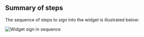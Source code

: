 ## Summary of steps

The sequence of steps to sign into the widget is illustrated below:

<div class="common-image-format">

![Widget sign in sequence](/img/oie-embedded-sdk/oie-embedded-widget-use-case-sign-in.png
 "Widget sign in sequence")

</div>
